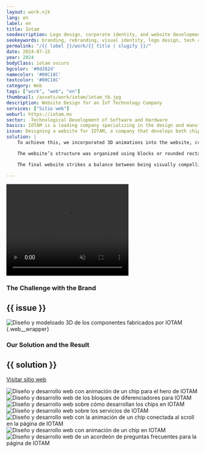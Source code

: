 ```yaml
---
layout: work.njk 
lang: en
label: en
title: Iotam
seodescription: Logo design, corporate identity, and website development for IOTAM, a technology company specialized in hardware and software solutions.
seokeywords: branding, rebranding, visual identity, logo design, tech company brand, internet of things, iot, hardware, software, electronic chips, iotam, web development, marker, mexico
permalink: "/{{ label }}/work/{{ title | slugify }}/"
date: 2024-07-15
year: 2024
bodyClass: iotam oscuro
bgcolor: '#0d282d'
namecolor: '#00C18C'
textcolor: '#00C18C'
category: Web
tags: ["work", "web", "en"]
thumbnail: /assets/work/iotam/iotam_tb.jpg
description: Website Design for an IoT Technology Company
services: ["Sitio web"]
weburl: https://iotam.mx
sector:  Technological Development of Software and Hardware
basics: IOTAM is a leading company specializing in the design and manufacturing of next-generation IoT hardware solutions. Its mission is to empower businesses by providing advanced technological tools that enhance resource management, mitigate risks, and enable data-driven decision-making.
issue: Designing a website for IOTAM, a company that develops both chips and software, presented the unique challenge of delivering technical content in a way that is intuitive and easy to understand, while also projecting a sense of modernity and technological innovation.
solution: |
    To achieve this, we incorporated 3D animations into the website, creating 3D models of their cabinets and real components. These animations were then linked to the scroll movement, allowing users to interact with the visuals dynamically as they navigate the site. This distinctive feature provided a modern and engaging user experience while showcasing IOTAM’s cutting-edge technology.

    The website’s structure was organized using blocks or rounded rectangles, referencing their brand identity and the nodes that form the foundation of their chips. This visual approach reinforced the technical essence of their work while maintaining a clean and professional layout.

    The final website strikes a balance between being visually compelling and functionally intuitive. It effectively communicates IOTAM’s services and capabilities while highlighting its technological expertise through interactive and modern design elements. This positions IOTAM as an innovative leader in the IoT hardware and software industry.

---
```


<div class="column__1 web__wrapper">
    <video width="320" height="240" autoplay muted playsinline loop x-webkit-airplay="allow">
        <source src="/assets/work/iotam/iotam_chip_hero_b.mp4" type="video/mp4">
        Tu navegador no logró reproducir este video, considera actualizarlo a una versión más reciente
    </video>
</div>

<div class="column__2 web__wrapper">
    <div class="col__left">
        <h3>The Challenge with the Brand</h3>
    </div>
    <div class="col__right">
        <h2>{{ issue }}</h2>
    </div>
</div>

![Diseño y modeloado 3D de los componentes fabricados por IOTAM](/assets/work/iotam/iotam_portada.jpg){.web__wrapper}

<div class="column__2 work__column__2 web__wrapper">
    <div class="col__left">
        <h3>Our Solution and the Result</h3>
    </div>
    <div class="col__right">
        <h2>{{ solution }}</h2>
        <a class="btn btn__no__arrows" style="background-color:{{textcolor}}; color: {{bgcolor}};" href="{{ weburl }}" target="_blank">Visitar sitio web</a>
    </div>
</div>

![Diseño y desarrollo web con animación de un chip para el hero de IOTAM](/assets/work/iotam/iotam_web1.jpg)
![Diseño y desarrollo web de los bloques de diferenciadores para IOTAM](/assets/work/iotam/iotam_web2.jpg)
![Diseño y desarrollo web sobre cómo desarrollan los chips en IOTAM](/assets/work/iotam/iotam_web3.jpg)
![Diseño y desarrollo web sobre los servicios de IOTAM](/assets/work/iotam/iotam_web4.jpg)
![Diseño y desarrollo web con la animación de un chip conectada al scroll en la página de IOTAM](/assets/work/iotam/iotam_web5.jpg)
![Diseño y desarrollo web con animación de un chip en IOTAM](/assets/work/iotam/iotam_web6.jpg)
![Diseño y desarrollo web de un acordeón de preguntas frecuentes para la página de IOTAM](/assets/work/iotam/iotam_web7.jpg)